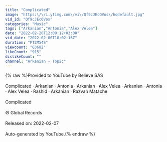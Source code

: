 ```yaml
---
title: "Complicated"
image: "https:\/\/i.ytimg.com\/vi\/Qf9cJEcOVos\/hqdefault.jpg"
vid_id: "Qf9cJEcOVos"
categories: "Music"
tags: ["Arkanian","Antonia","Alex Velea"]
date: "2022-02-20T12:00:12+03:00"
vid_date: "2022-02-06T10:02:16Z"
duration: "PT2M54S"
viewcount: "63682"
likeCount: "915"
dislikeCount: ""
channel: "Arkanian - Topic"
---
```

{% raw %}Provided to YouTube by Believe SAS<br /><br />Complicated · Arkanian · Antonia · Arkanian · Alex Velea · Arkanian · Antonia · Alex Velea · Rashid · Arkanian · Razvan Matache<br /><br />Complicated<br /><br />℗ Global Records<br /><br />Released on: 2022-02-07<br /><br />Auto-generated by YouTube.{% endraw %}
